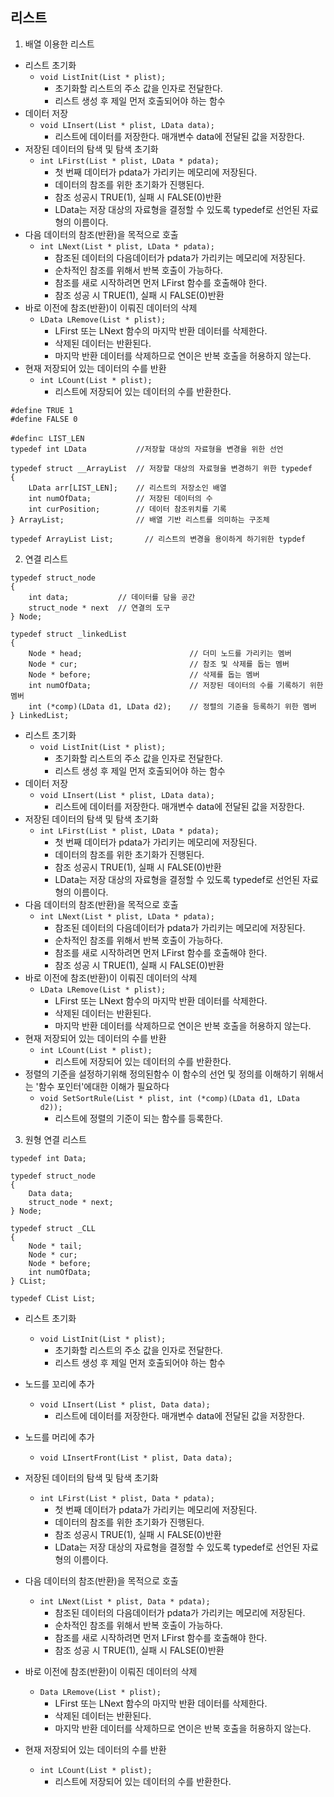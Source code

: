 ## 리스트 
1. 배열 이용한 리스트 

- 리스트 초기화
    - `void ListInit(List * plist);`
        - 초기화할 리스트의 주소 값을 인자로 전달한다.
        - 리스트 생성 후 제일 먼저 호출되어야 하는 함수
- 데이터 저장
    - `void LInsert(List * plist, LData data);`
        - 리스트에 데이터를 저장한다. 매개변수 data에 전달된 값을 저장한다.
- 저장된 데이터의 탐색 및 탐색 초기화
    - `int LFirst(List * plist, LData * pdata);`
        - 첫 번째 데이터가 pdata가 가리키는 메모리에 저장된다.
        - 데이터의 참조를 위한 초기화가 진행된다.
        - 참조 성공시 TRUE(1), 실패 시 FALSE(0)반환
        - LData는 저장 대상의 자료형을 결정할 수 있도록 typedef로 선언된 자료형의 이름이다.
- 다음 데이터의 참조(반환)을 목적으로 호출
    - `int LNext(List * plist, LData * pdata);`
        - 참조된 데이터의 다음데이터가 pdata가 가리키는 메모리에 저장된다.
        - 순차적인 참조를 위해서 반복 호출이 가능하다.
        - 참조를 새로 시작하려면 먼저 LFirst 함수를 호출해야 한다.
        - 참조 성공 시 TRUE(1), 실패 시 FALSE(0)반환
- 바로 이전에 참조(반환)이 이뤄진 데이터의 삭제
    - `LData LRemove(List * plist);`
        - LFirst 또는 LNext 함수의 마지막 반환 데이터를 삭제한다.
        - 삭제된 데이터는 반환된다.
        - 마지막 반환 데이터를 삭제하므로 연이은 반복 호출을 허용하지 않는다.
- 현재 저장되어 있는 데이터의 수를 반환
    - `int LCount(List * plist);`
        - 리스트에 저장되어 있는 데이터의 수를 반환한다.
```
#define TRUE 1
#define FALSE 0

#definㄷ LIST_LEN
typedef int LData           //저장할 대상의 자료형을 변경을 위한 선언

typedef struct __ArrayList  // 저장할 대상의 자료형을 변경하기 위한 typedef
{
    LData arr[LIST_LEN];    // 리스트의 저장소인 배열
    int numOfData;          // 저장된 데이터의 수
    int curPosition;        // 데이터 참조위치를 기록
} ArrayList;                // 배열 기반 리스트를 의미하는 구조체

typedef ArrayList List;       // 리스트의 변경을 용이하게 하기위한 typdef
```
2. 연결 리스트
```
typedef struct_node
{
    int data;           // 데이터를 담을 공간
    struct_node * next  // 연결의 도구
} Node;

typedef struct _linkedList
{
    Node * head;                        // 더미 노드를 가리키는 멤버
    Node * cur;                         // 참조 및 삭제를 돕는 멤버
    Node * before;                      // 삭제를 돕는 멤버
    int numOfData;                      // 저장된 데이터의 수를 기록하기 위한 멤버
    int (*comp)(LData d1, LData d2);    // 정렬의 기준을 등록하기 위한 멤버
} LinkedList;
```
- 리스트 초기화
    - `void ListInit(List * plist);`
        - 초기화할 리스트의 주소 값을 인자로 전달한다.
        - 리스트 생성 후 제일 먼저 호출되어야 하는 함수
- 데이터 저장
    - `void LInsert(List * plist, LData data);`
        - 리스트에 데이터를 저장한다. 매개변수 data에 전달된 값을 저장한다.
- 저장된 데이터의 탐색 및 탐색 초기화
    - `int LFirst(List * plist, LData * pdata);`
        - 첫 번째 데이터가 pdata가 가리키는 메모리에 저장된다.
        - 데이터의 참조를 위한 초기화가 진행된다.
        - 참조 성공시 TRUE(1), 실패 시 FALSE(0)반환
        - LData는 저장 대상의 자료형을 결정할 수 있도록 typedef로 선언된 자료형의 이름이다.
- 다음 데이터의 참조(반환)을 목적으로 호출
    - `int LNext(List * plist, LData * pdata);`
        - 참조된 데이터의 다음데이터가 pdata가 가리키는 메모리에 저장된다.
        - 순차적인 참조를 위해서 반복 호출이 가능하다.
        - 참조를 새로 시작하려면 먼저 LFirst 함수를 호출해야 한다.
        - 참조 성공 시 TRUE(1), 실패 시 FALSE(0)반환
- 바로 이전에 참조(반환)이 이뤄진 데이터의 삭제
    - `LData LRemove(List * plist);`
        - LFirst 또는 LNext 함수의 마지막 반환 데이터를 삭제한다.
        - 삭제된 데이터는 반환된다.
        - 마지막 반환 데이터를 삭제하므로 연이은 반복 호출을 허용하지 않는다.
- 현재 저장되어 있는 데이터의 수를 반환
    - `int LCount(List * plist);`
        - 리스트에 저장되어 있는 데이터의 수를 반환한다.
- 정렬의 기준을 설정하기위해 정의된함수 이 함수의 선언 및 정의를 이해하기 위해서는 '함수 포인터'에대한 이해가 필요하다
    - `void SetSortRule(List * plist, int (*comp)(LData d1, LData d2));`
      - 리스트에 정렬의 기준이 되는 함수를 등록한다.

3. 원형 연결 리스트

```
typedef int Data;

typedef struct_node
{
    Data data;
    struct_node * next;
} Node;

typedef struct _CLL
{
    Node * tail;
    Node * cur;
    Node * before;
    int numOfData;
} CList;

typedef CList List;
```
- 리스트 초기화
    - `void ListInit(List * plist);`
        - 초기화할 리스트의 주소 값을 인자로 전달한다.
        - 리스트 생성 후 제일 먼저 호출되어야 하는 함수
- 노드를 꼬리에 추가
    - `void LInsert(List * plist, Data data);`
        - 리스트에 데이터를 저장한다. 매개변수 data에 전달된 값을 저장한다.
- 노드를 머리에 추가
    - `void LInsertFront(List * plist, Data data);`

- 저장된 데이터의 탐색 및 탐색 초기화
    - `int LFirst(List * plist, Data * pdata);`
        - 첫 번째 데이터가 pdata가 가리키는 메모리에 저장된다.
        - 데이터의 참조를 위한 초기화가 진행된다.
        - 참조 성공시 TRUE(1), 실패 시 FALSE(0)반환
        - LData는 저장 대상의 자료형을 결정할 수 있도록 typedef로 선언된 자료형의 이름이다.
- 다음 데이터의 참조(반환)을 목적으로 호출
    - `int LNext(List * plist, Data * pdata);`
        - 참조된 데이터의 다음데이터가 pdata가 가리키는 메모리에 저장된다.
        - 순차적인 참조를 위해서 반복 호출이 가능하다.
        - 참조를 새로 시작하려면 먼저 LFirst 함수를 호출해야 한다.
        - 참조 성공 시 TRUE(1), 실패 시 FALSE(0)반환
- 바로 이전에 참조(반환)이 이뤄진 데이터의 삭제
    - `Data LRemove(List * plist);`
        - LFirst 또는 LNext 함수의 마지막 반환 데이터를 삭제한다.
        - 삭제된 데이터는 반환된다.
        - 마지막 반환 데이터를 삭제하므로 연이은 반복 호출을 허용하지 않는다.
- 현재 저장되어 있는 데이터의 수를 반환
    - `int LCount(List * plist);`
        - 리스트에 저장되어 있는 데이터의 수를 반환한다.
